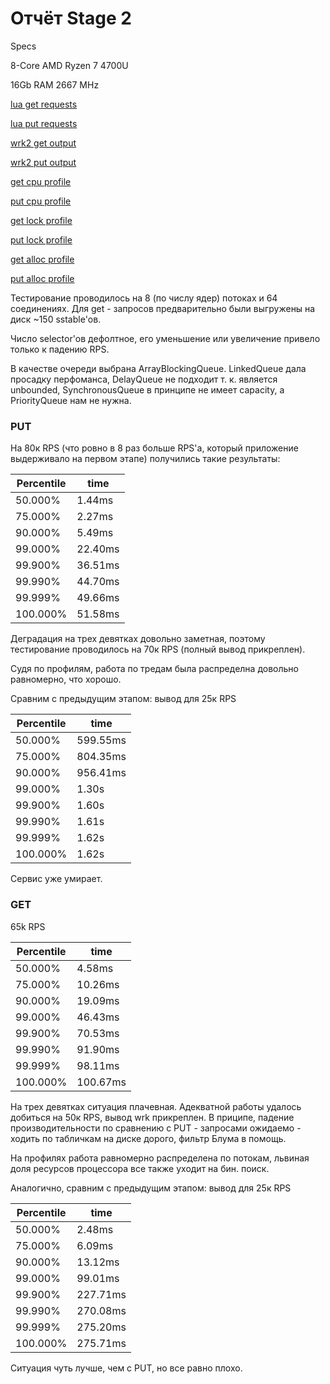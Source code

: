 # Отчёт Stage 2
Specs

8-Core AMD Ryzen 7 4700U

16Gb RAM 2667 MHz

[lua get requests](./scripts/get.lua)

[lua put requests](./scripts/put.lua)

[wrk2 get output](./wrk/get.txt)

[wrk2 put output](./wrk/put.txt)

[get cpu profile](./asprof/get_cpu.html)

[put cpu profile](./asprof/put_cpu.html)

[get lock profile](./asprof/get_lock.html)

[put lock profile](./asprof/put_lock.html)

[get alloc profile](./asprof/get_alloc.html)

[put alloc profile](./asprof/put_alloc.html)

Тестирование проводилось на 8 (по числу ядер) потоках и 64 соединениях.
Для get - запросов предварительно были выгружены на диск ~150 sstable'ов.

Число selector'ов дефолтное, его уменьшение или увеличение привело только
к падению RPS.

В качестве очереди выбрана ArrayBlockingQueue. LinkedQueue дала просадку
перфоманса, DelayQueue не подходит т. к. является unbounded, SynchronousQueue
в принципе не имеет capacity, а PriorityQueue нам не нужна.

### PUT

На 80к RPS (что ровно в 8 раз больше RPS'a, который приложение выдерживало
на первом этапе) получились такие результаты:

| Percentile | time    |
|------------|---------|
| 50.000%    | 1.44ms  |
| 75.000%    | 2.27ms  |
| 90.000%    | 5.49ms  |
| 99.000%    | 22.40ms |
| 99.900%    | 36.51ms |
| 99.990%    | 44.70ms |
| 99.999%    | 49.66ms |
| 100.000%   | 51.58ms |

Деградация на трех девятках довольно заметная, поэтому тестирование
проводилось на 70к RPS (полный вывод прикреплен).

Судя по профилям, работа по тредам была распределна довольно равномерно,
что хорошо.

Сравним с предыдущим этапом: вывод для 25к RPS

| Percentile | time     |
|------------|----------|
| 50.000%    | 599.55ms |
| 75.000%    | 804.35ms |
| 90.000%    | 956.41ms |
| 99.000%    | 1.30s    |
| 99.900%    | 1.60s    |
| 99.990%    | 1.61s    |
| 99.999%    | 1.62s    |
| 100.000%   | 1.62s    |

Сервис уже умирает.

### GET

65k RPS

| Percentile | time     |
|------------|----------|
| 50.000%    | 4.58ms   |
| 75.000%    | 10.26ms  |
| 90.000%    | 19.09ms  |
| 99.000%    | 46.43ms  |
| 99.900%    | 70.53ms  |
| 99.990%    | 91.90ms  |
| 99.999%    | 98.11ms  |
| 100.000%   | 100.67ms |

На трех девятках ситуация плачевная. Адекватной работы удалось добиться
на 50к RPS, вывод wrk прикреплен. В приципе, падение производительности по сравнению
с PUT - запросами ожидаемо - ходить по
табличкам на диске дорого, фильтр Блума в помощь.

На профилях работа равномерно распределена по потокам, львиная доля
ресурсов процессора все также уходит на бин. поиск.

Аналогично, сравним с предыдущим этапом: вывод для 25к RPS

| Percentile | time     |
|------------|----------|
| 50.000%    | 2.48ms   |
| 75.000%    | 6.09ms   |
| 90.000%    | 13.12ms  |
| 99.000%    | 99.01ms  |
| 99.900%    | 227.71ms |
| 99.990%    | 270.08ms |
| 99.999%    | 275.20ms |
| 100.000%   | 275.71ms |

Ситуация чуть лучше, чем с PUT, но все равно плохо.
